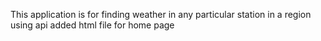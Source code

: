 This application is for finding weather in any particular station in a region using api
added html file for home page 
